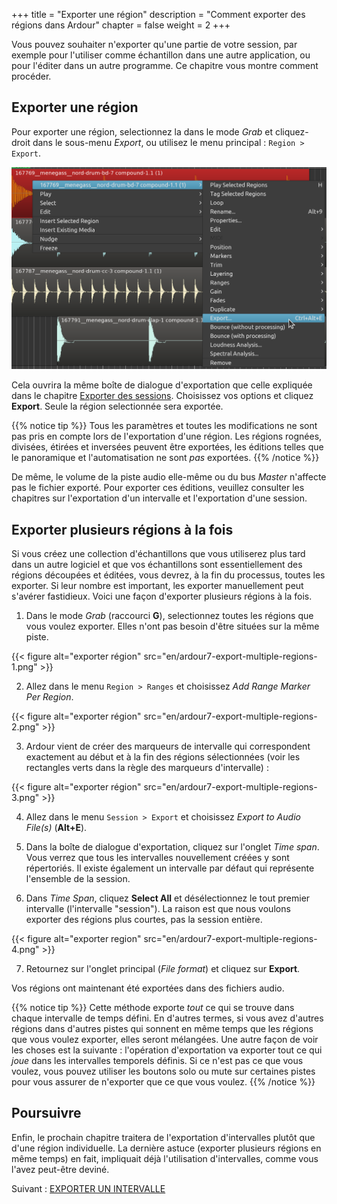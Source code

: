 +++
title = "Exporter une région"
description = "Comment exporter des régions dans Ardour"
chapter = false
weight = 2
+++

Vous pouvez souhaiter n'exporter qu'une partie de votre session, par exemple pour l'utiliser comme échantillon dans une autre application, ou pour l'éditer dans un autre programme. Ce chapitre vous montre comment procéder.

## Exporter une région

Pour exporter une région, selectionnez la dans le mode _Grab_ et cliquez-droit dans le sous-menu _Export_, ou utilisez le menu principal : `Region > Export`.

![exporter une région](en/ardour7-export-region-in-right-click-menu.png?width=600)

Cela ouvrira la même boîte de dialogue d'exportation que celle expliquée dans le chapitre [Exporter des sessions](../exporting-a-session). Choisissez vos options et cliquez **Export**. Seule la région selectionnée sera exportée.

{{% notice tip %}}
Tous les paramètres et toutes les modifications ne sont pas pris en compte lors de l'exportation d'une région.
Les régions rognées, divisées, étirées et inversées peuvent être exportées, les éditions telles que le panoramique et l'automatisation ne sont _pas_ exportées.
{{% /notice %}}

De même, le volume de la piste audio elle-même ou du bus _Master_ n'affecte pas le fichier exporté.
Pour exporter ces éditions, veuillez consulter les chapitres sur l'exportation d'un intervalle et l'exportation d'une session.

## Exporter plusieurs régions à la fois

Si vous créez une collection d'échantillons que vous utiliserez plus tard dans un autre logiciel et que vos échantillons sont essentiellement des régions découpées et éditées, vous devrez, à la fin du processus, toutes les exporter. Si leur nombre est important, les exporter manuellement peut s'avérer fastidieux. Voici une façon d'exporter plusieurs régions à la fois.

1. Dans le mode _Grab_ (raccourci **G**), selectionnez toutes les régions que vous voulez exporter. Elles n'ont pas besoin d'être situées sur la même piste.

{{< figure alt="exporter région" src="en/ardour7-export-multiple-regions-1.png" >}}

2. Allez dans le menu `Region > Ranges` et choisissez _Add Range Marker Per Region_.

{{< figure alt="exporter région" src="en/ardour7-export-multiple-regions-2.png" >}}

3. Ardour vient de créer des marqueurs de intervalle qui correspondent exactement au début et à la fin des régions sélectionnées (voir les rectangles verts dans la règle des marqueurs d'intervalle) :

{{< figure alt="exporter région" src="en/ardour7-export-multiple-regions-3.png" >}}

4. Allez dans le menu `Session > Export` et choisissez _Export to Audio File(s)_ (**Alt+E**).

5. Dans la boîte de dialogue d'exportation, cliquez sur l'onglet _Time span_. Vous verrez que tous les intervalles nouvellement créées y sont répertoriés. Il existe également un intervalle par défaut qui représente l'ensemble de la session. 

6. Dans _Time Span_, cliquez **Select All** et désélectionnez le tout premier intervalle (l'intervalle "session"). La raison est que nous voulons exporter des régions plus courtes, pas la session entière.

{{< figure alt="exporter region" src="en/ardour7-export-multiple-regions-4.png" >}}

7. Retournez sur l'onglet principal (_File format_) et cliquez sur **Export**.

Vos régions ont maintenant été exportées dans des fichiers audio.

{{% notice tip %}}
Cette méthode exporte *tout* ce qui se trouve dans chaque intervalle de temps défini. En d'autres termes, si vous avez d'autres régions dans d'autres pistes qui sonnent en même temps que les régions que vous voulez exporter, elles seront mélangées.
Une autre façon de voir les choses est la suivante : l'opération d'exportation va exporter tout ce qui *joue* dans les intervalles temporels définis. Si ce n'est pas ce que vous voulez, vous pouvez utiliser les boutons solo ou mute sur certaines pistes pour vous assurer de n'exporter que ce que vous voulez.
{{% /notice %}}

## Poursuivre

Enfin, le prochain chapitre traitera de l'exportation d'intervalles plutôt que d'une région individuelle. La dernière astuce (exporter plusieurs régions en même temps) en fait, impliquait déjà l'utilisation d'intervalles, comme vous l'avez peut-être deviné.

Suivant : [EXPORTER UN INTERVALLE](../exporting-a-range)
